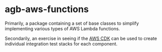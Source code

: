 # agb-aws-functions

Primarily, a package containing a set of base classes to simplify implementing various types of AWS Lambda functions.

Secondarily, an exercise in seeing if the [AWS CDK](https://aws.amazon.com/cdk/) can be used to create individual integration test stacks for each component.

